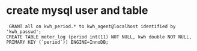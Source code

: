 
# create mysql user and table
     GRANT all on kwh_period.* to kwh_agent@localhost identified by 'kwh_passwd';
    CREATE TABLE meter_log (period int(11) NOT NULL, kwh double NOT NULL, PRIMARY KEY (`period`)) ENGINE=InnoDB;

